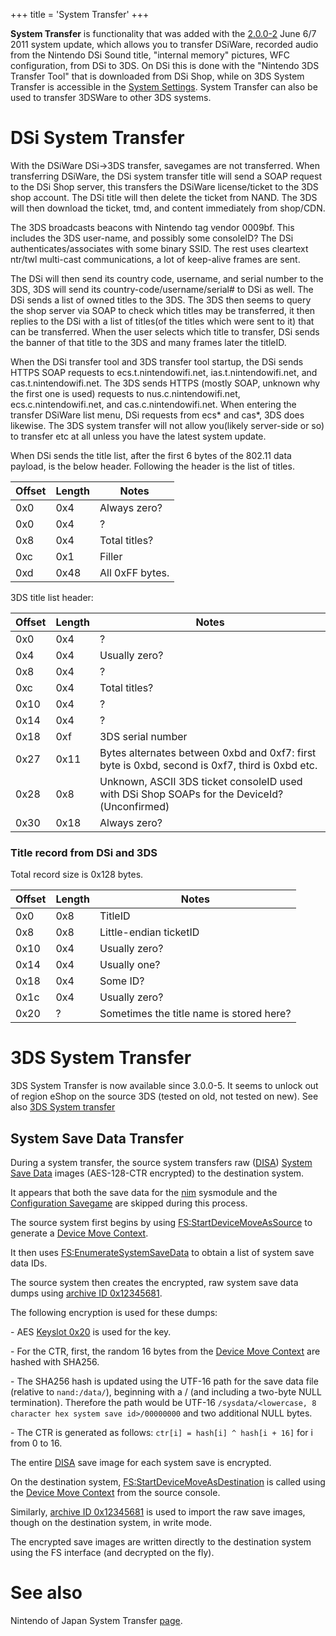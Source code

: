 +++
title = 'System Transfer'
+++

**System Transfer** is functionality that was added with the [2.0.0-2](2.0.0-2 "wikilink") June 6/7 2011 system update, which allows you to transfer DSiWare, recorded audio from the Nintendo DSi Sound title, "internal memory" pictures, WFC configuration, from DSi to 3DS. On DSi this is done with the "Nintendo 3DS Transfer Tool" that is downloaded from DSi Shop, while on 3DS System Transfer is accessible in the [System Settings](System_Settings "wikilink"). System Transfer can also be used to transfer 3DSWare to other 3DS systems.

# DSi System Transfer

With the DSiWare DSi-\>3DS transfer, savegames are not transferred.
When transferring DSiWare, the DSi system transfer title will send a SOAP request to the DSi Shop server, this transfers the DSiWare license/ticket to the 3DS shop account. The DSi title will then delete the ticket from NAND. The 3DS will then download the ticket, tmd, and content immediately from shop/CDN.

The 3DS broadcasts beacons with Nintendo tag vendor 0009bf. This includes the 3DS user-name, and possibly some consoleID? The DSi authenticates/associates with some binary SSID. The rest uses cleartext ntr/twl multi-cast communications, a lot of keep-alive frames are sent.

The DSi will then send its country code, username, and serial number to the 3DS, 3DS will send its country-code/username/serial# to DSi as well.
The DSi sends a list of owned titles to the 3DS. The 3DS then seems to query the shop server via SOAP to check which titles may be transferred, it then replies to the DSi with a list of titles(of the titles which were sent to it) that can be transferred. When the user selects which title to transfer, DSi sends the banner of that title to the 3DS and many frames later the titleID.

When the DSi transfer tool and 3DS transfer tool startup, the DSi sends HTTPS SOAP requests to ecs.t.nintendowifi.net, ias.t.nintendowifi.net, and cas.t.nintendowifi.net. The 3DS sends HTTPS (mostly SOAP, unknown why the first one is used) requests to nus.c.nintendowifi.net, ecs.c.nintendowifi.net, and cas.c.nintendowifi.net. When entering the transfer DSiWare list menu, DSi requests from ecs\* and cas\*, 3DS does likewise. The 3DS system transfer will not allow you(likely server-side or so) to transfer etc at all unless you have the latest system update.

When DSi sends the title list, after the first 6 bytes of the 802.11 data payload, is the below header. Following the header is the list of titles.

| Offset | Length | Notes           |
|--------|--------|-----------------|
| 0x0    | 0x4    | Always zero?    |
| 0x0    | 0x4    | ?               |
| 0x8    | 0x4    | Total titles?   |
| 0xc    | 0x1    | Filler          |
| 0xd    | 0x48   | All 0xFF bytes. |

3DS title list header:

| Offset | Length | Notes |
|----|----|----|
| 0x0 | 0x4 | ? |
| 0x4 | 0x4 | Usually zero? |
| 0x8 | 0x4 | ? |
| 0xc | 0x4 | Total titles? |
| 0x10 | 0x4 | ? |
| 0x14 | 0x4 | ? |
| 0x18 | 0xf | 3DS serial number |
| 0x27 | 0x11 | Bytes alternates between 0xbd and 0xf7: first byte is 0xbd, second is 0xf7, third is 0xbd etc. |
| 0x28 | 0x8 | Unknown, ASCII 3DS ticket consoleID used with DSi Shop SOAPs for the DeviceId?(Unconfirmed) |
| 0x30 | 0x18 | Always zero? |

### Title record from DSi and 3DS

Total record size is 0x128 bytes.

| Offset | Length | Notes                                    |
|--------|--------|------------------------------------------|
| 0x0    | 0x8    | TitleID                                  |
| 0x8    | 0x8    | Little-endian ticketID                   |
| 0x10   | 0x4    | Usually zero?                            |
| 0x14   | 0x4    | Usually one?                             |
| 0x18   | 0x4    | Some ID?                                 |
| 0x1c   | 0x4    | Usually zero?                            |
| 0x20   | ?      | Sometimes the title name is stored here? |

# 3DS System Transfer

3DS System Transfer is now available since 3.0.0-5.
It seems to unlock out of region eShop on the source 3DS (tested on old, not tested on new).
See also [3DS System transfer](http://www.nintendo.com/consumer/systems/3ds/en_na/gi_index.jsp?menu=transfer&submenu=ctr-gi-apps-transfer-what-data)

## System Save Data Transfer

During a system transfer, the source system transfers raw ([DISA](DISA_and_DIFF "wikilink")) [System Save Data](System_SaveData "wikilink") images (AES-128-CTR encrypted) to the destination system.

It appears that both the save data for the [nim](NIM_Services "wikilink") sysmodule and the [Configuration Savegame](Config_Savegame "wikilink") are skipped during this process.

The source system first begins by using [FS:StartDeviceMoveAsSource](FS:StartDeviceMoveAsSource "wikilink") to generate a [Device Move Context](Filesystem_services#devicemovecontext "wikilink").

It then uses [FS:EnumerateSystemSaveData](FS:EnumerateSystemSaveData "wikilink") to obtain a list of system save data IDs.

The source system then creates the encrypted, raw system save data dumps using [archive ID 0x12345681](Filesystem_services#0x12345681_archive_path_data_format "wikilink").

The following encryption is used for these dumps:

\- AES [Keyslot 0x20](AES_Registers#keyslots "wikilink") is used for the key.

\- For the CTR, first, the random 16 bytes from the [Device Move Context](Filesystem_services#devicemovecontext "wikilink") are hashed with SHA256.

\- The SHA256 hash is updated using the UTF-16 path for the save data file (relative to `nand:/data/`<ID0>), beginning with a </code>/</code> (and including a two-byte NULL termination). Therefore the path would be UTF-16 `/sysdata/<lowercase, 8 character hex system save id>/00000000` and two additional NULL bytes.

\- The CTR is generated as follows: `ctr[i] = hash[i] ^ hash[i + 16]` for i from 0 to 16.

The entire [DISA](DISA_and_DIFF "wikilink") save image for each system save is encrypted.

On the destination system, [FS:StartDeviceMoveAsDestination](FS:StartDeviceMoveAsDestination "wikilink") is called using the [Device Move Context](Filesystem_services#devicemovecontext "wikilink") from the source console.

Similarly, [archive ID 0x12345681](Filesystem_services#0x12345681_archive_path_data_format "wikilink") is used to import the raw save images, though on the destination system, in write mode.

The encrypted save images are written directly to the destination system using the FS interface (and decrypted on the fly).

# See also

Nintendo of Japan System Transfer [page](http://www.nintendo.co.jp/3ds/support/transfer/index.html).
